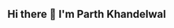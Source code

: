 ## Hi there 👋 I'm Parth Khandelwal

<!--
**parthkh26/parthkh26** is a ✨ _special_ ✨ repository because its `README.md` (this file) appears on your GitHub profile.

Here are some ideas to get you started:


- 🌱 I’m currently learning MERN Stack Web Development and gaining proficieny in Data Structures and Algorithms
- 📫 How to reach me: parthkh2026@gmil.com



